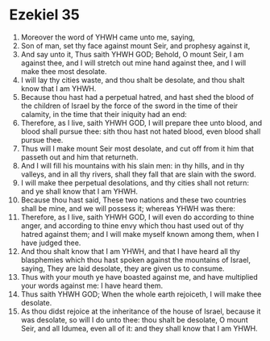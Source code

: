 ﻿# Ezekiel 35
1. Moreover the word of YHWH came unto me, saying, 
2. Son of man, set thy face against mount Seir, and prophesy against it, 
3. And say unto it, Thus saith YHWH GOD; Behold, O mount Seir, I am against thee, and I will stretch out mine hand against thee, and I will make thee most desolate. 
4. I will lay thy cities waste, and thou shalt be desolate, and thou shalt know that I am YHWH. 
5. Because thou hast had a perpetual hatred, and hast shed the blood of the children of Israel by the force of the sword in the time of their calamity, in the time that their iniquity had an end: 
6. Therefore, as I live, saith YHWH GOD, I will prepare thee unto blood, and blood shall pursue thee: sith thou hast not hated blood, even blood shall pursue thee. 
7. Thus will I make mount Seir most desolate, and cut off from it him that passeth out and him that returneth. 
8. And I will fill his mountains with his slain men: in thy hills, and in thy valleys, and in all thy rivers, shall they fall that are slain with the sword. 
9. I will make thee perpetual desolations, and thy cities shall not return: and ye shall know that I am YHWH. 
10. Because thou hast said, These two nations and these two countries shall be mine, and we will possess it; whereas YHWH was there: 
11. Therefore, as I live, saith YHWH GOD, I will even do according to thine anger, and according to thine envy which thou hast used out of thy hatred against them; and I will make myself known among them, when I have judged thee. 
12. And thou shalt know that I am YHWH, and that I have heard all thy blasphemies which thou hast spoken against the mountains of Israel, saying, They are laid desolate, they are given us to consume. 
13. Thus with your mouth ye have boasted against me, and have multiplied your words against me: I have heard them. 
14. Thus saith YHWH GOD; When the whole earth rejoiceth, I will make thee desolate. 
15. As thou didst rejoice at the inheritance of the house of Israel, because it was desolate, so will I do unto thee: thou shalt be desolate, O mount Seir, and all Idumea, even all of it: and they shall know that I am YHWH. 
